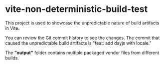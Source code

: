 # vite-non-deterministic-build-test

This project is used to showcase the unpredictable nature of build artifacts in Vite.

You can review the Git commit history to see the changes. The commit that caused the unpredictable build artifacts is "feat: add dayjs with locale."

The **"output"** folder contains multiple packaged vendor files from different builds.